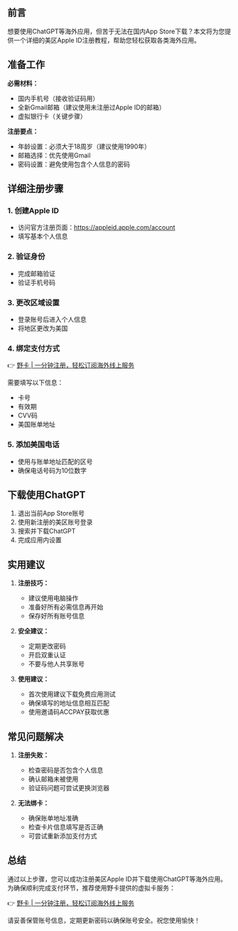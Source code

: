 ## 前言

想要使用ChatGPT等海外应用，但苦于无法在国内App Store下载？本文将为您提供一个详细的美区Apple ID注册教程，帮助您轻松获取各类海外应用。

## 准备工作

**必需材料：**

- 国内手机号（接收验证码用）
- 全新Gmail邮箱（建议使用未注册过Apple ID的邮箱）
- 虚拟银行卡（关键步骤）

**注册要点：**

- 年龄设置：必须大于18周岁（建议使用1990年）
- 邮箱选择：优先使用Gmail
- 密码设置：避免使用包含个人信息的密码

## 详细注册步骤

### 1. 创建Apple ID
- 访问官方注册页面：https://appleid.apple.com/account
- 填写基本个人信息

### 2. 验证身份
- 完成邮箱验证
- 验证手机号码

### 3. 更改区域设置
- 登录账号后进入个人信息
- 将地区更改为美国

### 4. 绑定支付方式

👉 [野卡 | 一分钟注册，轻松订阅海外线上服务](https://bit.ly/bewildcard)

需要填写以下信息：
- 卡号
- 有效期
- CVV码
- 美国账单地址

### 5. 添加美国电话
- 使用与账单地址匹配的区号
- 确保电话号码为10位数字

## 下载使用ChatGPT

1. 退出当前App Store账号
2. 使用新注册的美区账号登录
3. 搜索并下载ChatGPT
4. 完成应用内设置

## 实用建议

1. **注册技巧：**
   - 建议使用电脑操作
   - 准备好所有必需信息再开始
   - 保存好所有账号信息

2. **安全建议：**
   - 定期更改密码
   - 开启双重认证
   - 不要与他人共享账号

3. **使用建议：**
   - 首次使用建议下载免费应用测试
   - 确保填写的地址信息相互匹配
   - 使用邀请码ACCPAY获取优惠

## 常见问题解决

1. **注册失败：**
   - 检查密码是否包含个人信息
   - 确认邮箱未被使用
   - 验证码问题可尝试更换浏览器

2. **无法绑卡：**
   - 确保账单地址准确
   - 检查卡片信息填写是否正确
   - 可尝试重新添加支付方式

## 总结

通过以上步骤，您可以成功注册美区Apple ID并下载使用ChatGPT等海外应用。为确保顺利完成支付环节，推荐使用野卡提供的虚拟卡服务：

👉 [野卡 | 一分钟注册，轻松订阅海外线上服务](https://bit.ly/bewildcard)

请妥善保管账号信息，定期更新密码以确保账号安全。祝您使用愉快！